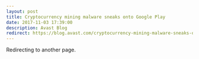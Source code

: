 ```yaml
---
layout: post
title: Cryptocurrency mining malware sneaks onto Google Play
date: 2017-11-03 17:39:00
description: Avast Blog
redirect: https://blog.avast.com/cryptocurrency-mining-malware-sneaks-onto-google-play
---
```


Redirecting to another page.
